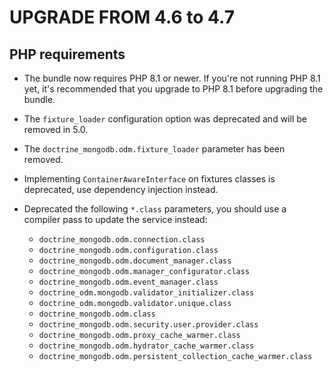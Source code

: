 UPGRADE FROM 4.6 to 4.7
=======================

## PHP requirements

* The bundle now requires PHP 8.1 or newer. If you're not running PHP 8.1 yet,
  it's recommended that you upgrade to PHP 8.1 before upgrading the bundle.

* The `fixture_loader` configuration option was deprecated and will be removed
  in 5.0.
* The `doctrine_mongodb.odm.fixture_loader` parameter has been removed.
* Implementing `ContainerAwareInterface` on fixtures classes is deprecated,
  use dependency injection instead.
* Deprecated the following `*.class` parameters, you should use a compiler pass to update the service instead:
  * `doctrine_mongodb.odm.connection.class`
  * `doctrine_mongodb.odm.configuration.class`
  * `doctrine_mongodb.odm.document_manager.class`
  * `doctrine_mongodb.odm.manager_configurator.class`
  * `doctrine_mongodb.odm.event_manager.class`
  * `doctrine_odm.mongodb.validator_initializer.class`
  * `doctrine_odm.mongodb.validator.unique.class`
  * `doctrine_mongodb.odm.class`
  * `doctrine_mongodb.odm.security.user.provider.class`
  * `doctrine_mongodb.odm.proxy_cache_warmer.class`
  * `doctrine_mongodb.odm.hydrator_cache_warmer.class`
  * `doctrine_mongodb.odm.persistent_collection_cache_warmer.class`
